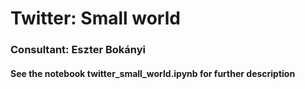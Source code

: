 # Twitter: Small world
### Consultant: Eszter Bokányi

#### See the notebook twitter_small_world.ipynb for further description
